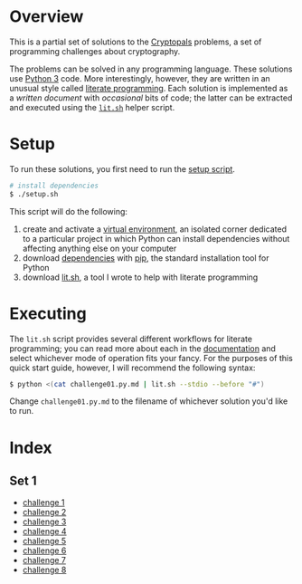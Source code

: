 # Overview

This is a partial set of solutions to the [Cryptopals](https://cryptopals.com) problems, a set of programming challenges about cryptography.

The problems can be solved in any programming language. These solutions use [Python 3](https://www.python.org) code. More interestingly, however, they are written in an unusual style called [literate programming](https://en.wikipedia.org/wiki/Literate_programming). Each solution is implemented as a *written document* with *occasional* bits of code; the latter can be extracted and executed using the [`lit.sh`](https://github.com/vijithassar/lit) helper script.

# Setup

To run these solutions, you first need to run the [setup script](./setup.sh).

```bash
# install dependencies
$ ./setup.sh
```

This script will do the following:

1. create and activate a [virtual environment](https://docs.python-guide.org/dev/virtualenvs/), an isolated corner dedicated to a particular project in which Python can install dependencies without affecting anything else on your computer
2. download [dependencies](./requirements.txt) with [pip](https://pypi.org/project/pip/), the standard installation tool for Python
3. download [lit.sh](https://github.com/vijithassar/lit), a tool I wrote to help with literate programming 

# Executing

The `lit.sh` script provides several different workflows for literate programming; you can read more about each in the [documentation](https://github.com/vijithassar/lit/blob/master/README.md) and select whichever mode of operation fits your fancy. For the purposes of this quick start guide, however, I will recommend the following syntax:

```bash
$ python <(cat challenge01.py.md | lit.sh --stdio --before "#")
```

Change `challenge01.py.md` to the filename of whichever solution you'd like to run.

# Index

## Set 1

- [challenge 1](./challenge01.py.md)
- [challenge 2](./challenge02.py.md)
- [challenge 3](./challenge03.py.md)
- [challenge 4](./challenge04.py.md)
- [challenge 5](./challenge05.py.md)
- [challenge 6](./challenge06.py.md)
- [challenge 7](./challenge07.py.md)
- [challenge 8](./challenge08.py.md)
